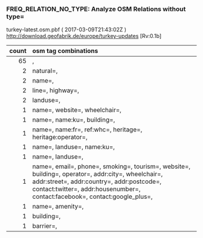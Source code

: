  
### FREQ_RELATION_NO_TYPE: Analyze OSM Relations without type= 
turkey-latest.osm.pbf ( 2017-03-09T21:43:02Z ) http://download.geofabrik.de/europe/turkey-updates [Rv:0.1b]
 
|  count  |  osm tag combinations 
|  -----: | :---------------------------
|     65  |  , 
|      2  |  natural=, 
|      2  |  name=, 
|      2  |  line=, highway=, 
|      2  |  landuse=, 
|      1  |  name=, website=, wheelchair=, 
|      1  |  name=, name:ku=, building=, 
|      1  |  name=, name:fr=, ref:whc=, heritage=, heritage:operator=, 
|      1  |  name=, landuse=, name:ku=, 
|      1  |  name=, landuse=, 
|      1  |  name=, email=, phone=, smoking=, tourism=, website=, building=, operator=, addr:city=, wheelchair=, addr:street=, addr:country=, addr:postcode=, contact:twitter=, addr:housenumber=, contact:facebook=, contact:google_plus=, 
|      1  |  name=, amenity=, 
|      1  |  building=, 
|      1  |  barrier=, 
 
